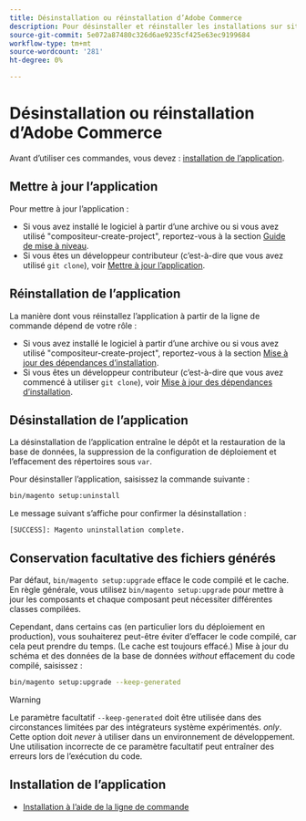 ```yaml
---
title: Désinstallation ou réinstallation d’Adobe Commerce
description: Pour désinstaller et réinstaller les installations sur site d’Adobe Commerce et de Magento Open Source, procédez comme suit.
source-git-commit: 5e072a87480c326d6ae9235cf425e63ec9199684
workflow-type: tm+mt
source-wordcount: '281'
ht-degree: 0%

---
```



# Désinstallation ou réinstallation d’Adobe Commerce

Avant d’utiliser ces commandes, vous devez : [installation de l’application](../tutorials/install.md).

## Mettre à jour l’application

Pour mettre à jour l’application :

* Si vous avez installé le logiciel à partir d’une archive ou si vous avez utilisé &quot;compositeur-create-project&quot;, reportez-vous à la section [Guide de mise à niveau](../../upgrade/overview.md).
* Si vous êtes un développeur contributeur (c’est-à-dire que vous avez utilisé `git clone`), voir [Mettre à jour l’application](../../upgrade/developer/git-installs.md).

## Réinstallation de l’application

La manière dont vous réinstallez l’application à partir de la ligne de commande dépend de votre rôle :

* Si vous avez installé le logiciel à partir d’une archive ou si vous avez utilisé &quot;compositeur-create-project&quot;, reportez-vous à la section [Mise à jour des dépendances d’installation](https://developer.adobe.com/commerce/contributor/guides/install/update-dependencies/).
* Si vous êtes un développeur contributeur (c’est-à-dire que vous avez commencé à utiliser `git clone`), voir [Mise à jour des dépendances d’installation](https://developer.adobe.com/commerce/contributor/guides/install/update-dependencies/).

## Désinstallation de l’application

La désinstallation de l’application entraîne le dépôt et la restauration de la base de données, la suppression de la configuration de déploiement et l’effacement des répertoires sous `var`.

Pour désinstaller l’application, saisissez la commande suivante :

```bash
bin/magento setup:uninstall
```

Le message suivant s’affiche pour confirmer la désinstallation :

```terminal
[SUCCESS]: Magento uninstallation complete.
```

## Conservation facultative des fichiers générés

Par défaut, `bin/magento setup:upgrade` efface le code compilé et le cache. En règle générale, vous utilisez `bin/magento setup:upgrade` pour mettre à jour les composants et chaque composant peut nécessiter différentes classes compilées.

Cependant, dans certains cas (en particulier lors du déploiement en production), vous souhaiterez peut-être éviter d’effacer le code compilé, car cela peut prendre du temps. (Le cache est toujours effacé.) Mise à jour du schéma et des données de la base de données *without* effacement du code compilé, saisissez :

```bash
bin/magento setup:upgrade --keep-generated
```

>[!WARNING]
>
>Le paramètre facultatif `--keep-generated` doit être utilisée dans des circonstances limitées par des intégrateurs système expérimentés. *only*. Cette option doit *never* à utiliser dans un environnement de développement. Une utilisation incorrecte de ce paramètre facultatif peut entraîner des erreurs lors de l’exécution du code.

## Installation de l’application

* [Installation à l’aide de la ligne de commande](../advanced.md)
